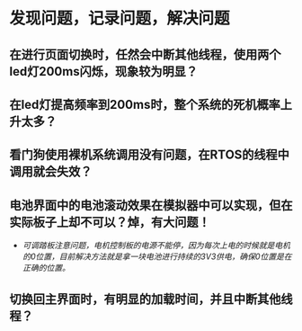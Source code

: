 # 发现问题，记录问题，解决问题

## 在进行页面切换时，任然会中断其他线程，使用两个led灯200ms闪烁，现象较为明显？



## 在led灯提高频率到200ms时，整个系统的死机概率上升太多？



## 看门狗使用裸机系统调用没有问题，在RTOS的线程中调用就会失效？



## 电池界面中的电池滚动效果在模拟器中可以实现，但在实际板子上却不可以？焯，有大问题！



- *可调踏板注意问题，电机控制板的电源不能停，因为每次上电的时候就是电机的0位置，目前解决方法就是拿一块电池进行持续的3V3供电，确保0位置是在正确的位置。*



## 切换回主界面时，有明显的加载时间，并且中断其他线程？



